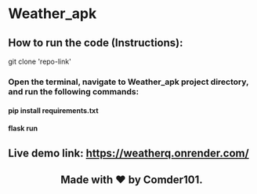 # Weather_apk
## How to run the code (Instructions):
git clone 'repo-link'
### Open the terminal, navigate to Weather_apk project directory, and run the following commands:
#### pip install requirements.txt
#### flask run 

## Live demo link: https://weatherq.onrender.com/

## <p align="center"> Made with :heart: by Comder101. <p/>





